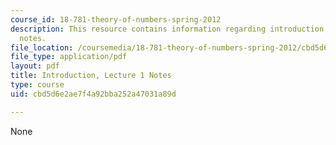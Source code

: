 ```yaml
---
course_id: 18-781-theory-of-numbers-spring-2012
description: This resource contains information regarding introduction, lecture 1
  notes.
file_location: /coursemedia/18-781-theory-of-numbers-spring-2012/cbd5d6e2ae7f4a92bba252a47031a89d_MIT18_781S12_lec1.pdf
file_type: application/pdf
layout: pdf
title: Introduction, Lecture 1 Notes
type: course
uid: cbd5d6e2ae7f4a92bba252a47031a89d

---
```

None